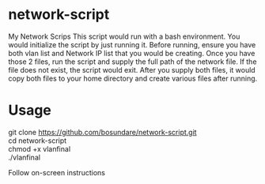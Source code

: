 # network-script
My Network Scrips
This script would run with a bash environment. You would initialize the script by just running it. 
Before running, ensure you have both vlan list and Network IP list that you would be creating. Once you have those 2 files, run the script and supply the full path of the network file. If the file does not exist, the script would exit.
After you supply both files, it would copy both files to your home directory and create various files after running. 

# Usage 
git clone https://github.com/bosundare/network-script.git \
cd network-script \
chmod +x vlanfinal \
./vlanfinal 

Follow on-screen instructions
